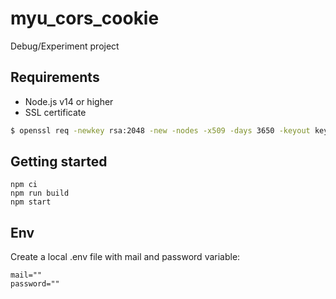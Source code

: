 # myu_cors_cookie
Debug/Experiment project

## Requirements
- Node.js v14 or higher
- SSL certificate

```bash
$ openssl req -newkey rsa:2048 -new -nodes -x509 -days 3650 -keyout key.pem -out cert.pem
```

## Getting started

```
npm ci
npm run build
npm start
```

## Env
Create a local .env file with mail and password variable:

```
mail=""
password=""
```
